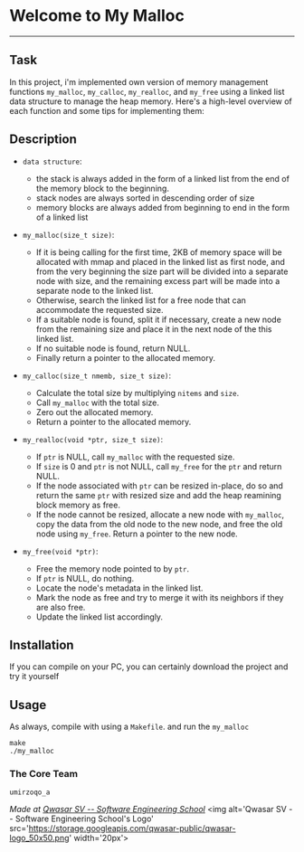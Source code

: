 # Welcome to My Malloc
***

## Task
In this project, i'm implemented own version of memory management functions `my_malloc`, `my_calloc`, `my_realloc`, and `my_free` using a linked list data structure to manage the heap memory. Here's a high-level overview of each function and some tips for implementing them:

## Description
- `data structure`:
    - the stack is always added in the form of a linked list from the end of the memory block to the beginning.
    - stack nodes are always sorted in descending order of size
    - memory blocks are always added from beginning to end in the form of a linked list

- `my_malloc(size_t size)`:
    - If it is being calling for the first time, 2KB of memory space will be allocated with mmap and placed in the linked list as first node, and from the very beginning the size part will be divided into a separate node with size, and the remaining excess part will be made into a separate node to the linked list.
    - Otherwise, search the linked list for a free node that can accommodate the requested size.
    - If a suitable node is found, split it if necessary, create a new node from the remaining size and place it in the next node of the this linked list.
    - If no suitable node is found, return NULL.
    - Finally return a pointer to the allocated memory.

- `my_calloc(size_t nmemb, size_t size)`:
    - Calculate the total size by multiplying `nitems` and `size`.
    - Call `my_malloc` with the total size.
    - Zero out the allocated memory.
    - Return a pointer to the allocated memory.

- `my_realloc(void *ptr, size_t size)`:
    - If `ptr` is NULL, call `my_malloc` with the requested size.
    - If `size` is 0 and `ptr` is not NULL, call `my_free` for the `ptr` and return NULL.
    - If the node associated with `ptr` can be resized in-place, do so and return the same `ptr` with resized size and add the heap reamining block memory as free.
    - If the node cannot be resized, allocate a new node with `my_malloc`, copy the data from the old node to the new node, and free the old node using `my_free`. Return a pointer to the new node.

- `my_free(void *ptr)`:
    - Free the memory node pointed to by `ptr`.
    - If `ptr` is NULL, do nothing.
    - Locate the node's metadata in the linked list.
    - Mark the node as free and try to merge it with its neighbors if they are also free.
    - Update the linked list accordingly.

## Installation
If you can compile on your PC, you can certainly download the project and try it yourself

## Usage
As always, compile with using a `Makefile`. and run the `my_malloc`
```
make
./my_malloc
```

### The Core Team
`umirzoqo_a`

<span><i>Made at <a href='https://qwasar.io'>Qwasar SV -- Software Engineering School</a></i></span>
<span><img alt='Qwasar SV -- Software Engineering School's Logo' src='https://storage.googleapis.com/qwasar-public/qwasar-logo_50x50.png' width='20px'></span>
